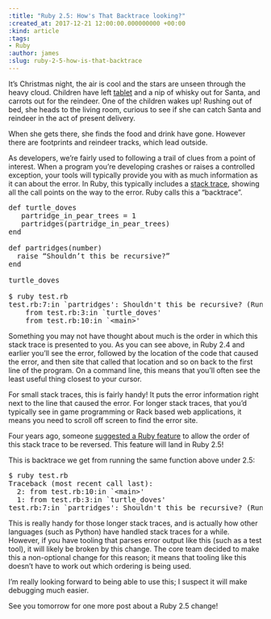 ```yaml
---
:title: "Ruby 2.5: How's That Backtrace looking?"
:created_at: 2017-12-21 12:00:00.000000000 +00:00
:kind: article
:tags:
- Ruby
:author: james
:slug: ruby-2-5-how-is-that-backtrace
---
```

It’s Christmas night, the air is cool and the stars are unseen through the heavy cloud. Children have left [tablet](https://en.wikipedia.org/wiki/Tablet_(confectionery)) and a nip of whisky out for Santa, and carrots out for the reindeer. One of the children wakes up! Rushing out of bed, she heads to the living room, curious to see if she can catch Santa and reindeer in the act of present delivery.

When she gets there, she finds the food and drink have gone. However there are footprints and reindeer tracks, which lead outside.

As developers, we’re fairly used to following a trail of clues from a point of interest. When a program you’re developing crashes or raises a controlled exception, your tools will typically provide you with as much information as it can about the error. In Ruby, this typically includes a [stack trace](https://en.wikipedia.org/wiki/Stack_trace), showing all the call points on the way to the error. Ruby calls this a “backtrace”.

<pre>
def turtle_doves
   partridge_in_pear_trees = 1
   partridges(partridge_in_pear_trees)
end

def partridges(number)
  raise “Shouldn’t this be recursive?”
end

turtle_doves

$ ruby test.rb
test.rb:7:in `partridges': Shouldn't this be recursive? (RuntimeError)
	from test.rb:3:in `turtle_doves'
	from test.rb:10:in `&lt;main&gt;'
</pre>

Something you may not have thought about much is the order in which this stack trace is presented to you. As you can see above, in Ruby 2.4 and earlier you’ll see the error, followed by the location of the code that caused the error, and then site that called that location and so on back to the first line of the program. On a command line, this means that you’ll often see the least useful thing closest to your cursor.

For small stack traces, this is fairly handy! It puts the error information right next to the line that caused the error. For longer stack traces, that you’d typically see in game programming or Rack based web applications, it means you need to scroll off screen to find the error site.

Four years ago, someone [suggested a Ruby feature](https://bugs.ruby-lang.org/issues/8661
) to allow the order of this stack trace to be reversed. This feature will land in Ruby 2.5!

This is backtrace we get from running the same function above under 2.5:

<pre>
$ ruby test.rb
Traceback (most recent call last):
  2: from test.rb:10:in `&lt;main&gt;'
  1: from test.rb:3:in `turtle_doves'
test.rb:7:in `partridges': Shouldn't this be recursive? (RuntimeError)
</pre>

This is really handy for those longer stack traces, and is actually how other languages (such as Python) have handled stack traces for a while. However, if you have tooling that parses error output like this (such as a test tool), it will likely be broken by this change. The core team decided to make this a non-optional change for this reason; it means that tooling like this doesn’t have to work out which ordering is being used.

I’m really looking forward to being able to use this; I suspect it will make debugging much easier.

See you tomorrow for one more post about a Ruby 2.5 change!
